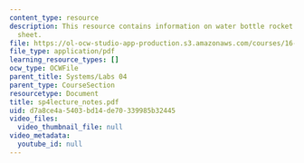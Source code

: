 ```yaml
---
content_type: resource
description: This resource contains information on water bottle rocket design cheat
  sheet.
file: https://ol-ocw-studio-app-production.s3.amazonaws.com/courses/16-01-unified-engineering-i-ii-iii-iv-fall-2005-spring-2006/d7a8ce4a5403bd14de70339985b32445_sp4lecture_notes.pdf
file_type: application/pdf
learning_resource_types: []
ocw_type: OCWFile
parent_title: Systems/Labs 04
parent_type: CourseSection
resourcetype: Document
title: sp4lecture_notes.pdf
uid: d7a8ce4a-5403-bd14-de70-339985b32445
video_files:
  video_thumbnail_file: null
video_metadata:
  youtube_id: null
---
```

